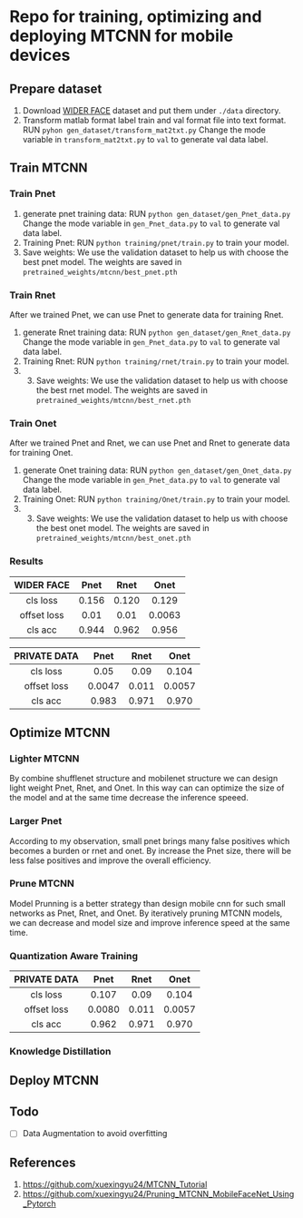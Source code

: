 # Repo for training, optimizing and deploying MTCNN for mobile devices

## Prepare dataset
1. Download [WIDER FACE]() dataset and put them under `./data` directory.
2. Transform matlab format label train and val format file into text format.
   RUN `pyhon gen_dataset/transform_mat2txt.py`
   Change the mode variable in `transform_mat2txt.py` to `val` to generate val data label.
   
## Train MTCNN
### Train Pnet
1. generate pnet training data:
    RUN `python gen_dataset/gen_Pnet_data.py`
    Change the mode variable in `gen_Pnet_data.py` to `val` to generate val data label.
2. Training Pnet:
    RUN `python training/pnet/train.py` to train your model.
3. Save weights:
    We use the validation dataset to help us with choose the best pnet model. The weights are saved in `pretrained_weights/mtcnn/best_pnet.pth`

### Train Rnet
After we trained Pnet, we can use Pnet to generate data for training Rnet.
1. generate Rnet training data:
    RUN `python gen_dataset/gen_Rnet_data.py`
    Change the mode variable in `gen_Pnet_data.py` to `val` to generate val data label.
2. Training Rnet:
    RUN `python training/rnet/train.py` to train your model.
3. 3. Save weights:
    We use the validation dataset to help us with choose the best rnet model. The weights are saved in `pretrained_weights/mtcnn/best_rnet.pth`
    
### Train Onet
After we trained Pnet and Rnet, we can use Pnet and Rnet to generate data for training Onet.
1. generate Onet training data:
    RUN `python gen_dataset/gen_Onet_data.py`
    Change the mode variable in `gen_Pnet_data.py` to `val` to generate val data label.
2. Training Onet:
    RUN `python training/Onet/train.py` to train your model.
3. 3. Save weights:
    We use the validation dataset to help us with choose the best onet model. The weights are saved in `pretrained_weights/mtcnn/best_onet.pth`
    
### Results

|  WIDER FACE |  Pnet  |  Rnet |  Onet |
| :---------: |:------:|:-----:|:-----:|
|   cls loss  |  0.156 | 0.120| 0.129 |
| offset loss |  0.01  | 0.01 | 0.0063|
|   cls acc   |  0.944 | 0.962| 0.956 |

| PRIVATE DATA|  Pnet  |  Rnet |  Onet |
| :---------: |:------:|:-----:|:-----:|
|   cls loss  |  0.05  | 0.09 | 0.104 |
| offset loss | 0.0047 | 0.011 | 0.0057|
|   cls acc   |  0.983 | 0.971 | 0.970 |

## Optimize MTCNN
### Lighter MTCNN
By combine shufflenet structure and mobilenet structure we can design light weight Pnet, Rnet, and Onet. In this way can can optimize the size of the model and at the same time decrease the inference speeed.

### Larger Pnet
According to my observation, small pnet brings many false positives which becomes a burden or rnet and onet. By increase the Pnet size, there will be less false positives and improve the overall efficiency.

### Prune MTCNN

Model Prunning is a better strategy than design mobile cnn for such small networks as Pnet, Rnet, and Onet. By iteratively pruning MTCNN models, we can decrease and model size and improve inference speed at the same time.

### Quantization Aware Training

| PRIVATE DATA|  Pnet  |  Rnet |  Onet |
| :---------: |:------:|:-----:|:-----:|
|   cls loss  |  0.107  | 0.09 | 0.104 |
| offset loss | 0.0080 | 0.011 | 0.0057|
|   cls acc   |  0.962 | 0.971 | 0.970 |


### Knowledge Distillation

## Deploy MTCNN


## Todo
- [ ] Data Augmentation to avoid overfitting

## References
1. https://github.com/xuexingyu24/MTCNN_Tutorial
2. https://github.com/xuexingyu24/Pruning_MTCNN_MobileFaceNet_Using_Pytorch

